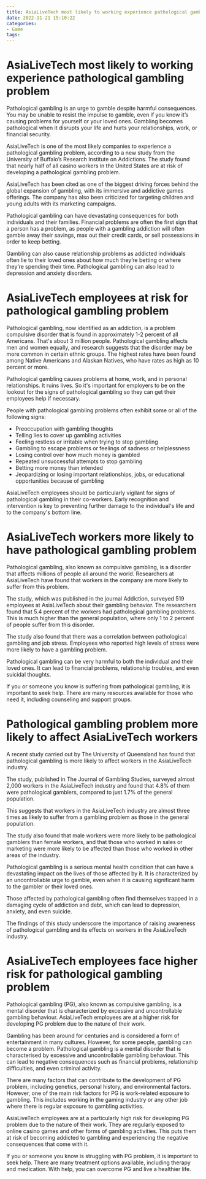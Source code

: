 ```yaml
---
title: AsiaLiveTech most likely to working experience pathological gambling problem
date: 2022-11-21 15:10:22
categories:
- Game
tags:
---
```



#  AsiaLiveTech most likely to working experience pathological gambling problem

Pathological gambling is an urge to gamble despite harmful consequences. You may be unable to resist the impulse to gamble, even if you know it’s causing problems for yourself or your loved ones. Gambling becomes pathological when it disrupts your life and hurts your relationships, work, or financial security.

 AsiaLiveTech is one of the most likely companies to experience a pathological gambling problem, according to a new study from the University of Buffalo’s Research Institute on Addictions. The study found that nearly half of all casino workers in the United States are at risk of developing a pathological gambling problem.

AsiaLiveTech has been cited as one of the biggest driving forces behind the global expansion of gambling, with its immersive and addictive games offerings. The company has also been criticized for targeting children and young adults with its marketing campaigns.

Pathological gambling can have devastating consequences for both individuals and their families. Financial problems are often the first sign that a person has a problem, as people with a gambling addiction will often gamble away their savings, max out their credit cards, or sell possessions in order to keep betting.

Gambling can also cause relationship problems as addicted individuals often lie to their loved ones about how much they’re betting or where they’re spending their time. Pathological gambling can also lead to depression and anxiety disorders.

#  AsiaLiveTech employees at risk for pathological gambling problem

Pathological gambling, now identified as an addiction, is a problem compulsive disorder that is found in approximately 1-2 percent of all Americans. That's about 3 million people. Pathological gambling affects men and women equally, and research suggests that the disorder may be more common in certain ethnic groups. The highest rates have been found among Native Americans and Alaskan Natives, who have rates as high as 10 percent or more.

Pathological gambling causes problems at home, work, and in personal relationships. It ruins lives. So it's important for employers to be on the lookout for the signs of pathological gambling so they can get their employees help if necessary.

People with pathological gambling problems often exhibit some or all of the following signs:

* Preoccupation with gambling thoughts
* Telling lies to cover up gambling activities
* Feeling restless or irritable when trying to stop gambling
* Gambling to escape problems or feelings of sadness or helplessness
* Losing control over how much money is gambled
* Repeated unsuccessful attempts to stop gambling
* Betting more money than intended
* Jeopardizing or losing important relationships, jobs, or educational opportunities because of gambling

AsiaLiveTech employees should be particularly vigilant for signs of pathological gambling in their co-workers. Early recognition and intervention is key to preventing further damage to the individual's life and to the company's bottom line.

#  AsiaLiveTech workers more likely to have pathological gambling problem

Pathological gambling, also known as compulsive gambling, is a disorder that affects millions of people all around the world. Researchers at AsiaLiveTech have found that workers in the company are more likely to suffer from this problem.

The study, which was published in the journal Addiction, surveyed 519 employees at AsiaLiveTech about their gambling behavior. The researchers found that 5.4 percent of the workers had pathological gambling problems. This is much higher than the general population, where only 1 to 2 percent of people suffer from this disorder.

The study also found that there was a correlation between pathological gambling and job stress. Employees who reported high levels of stress were more likely to have a gambling problem.

Pathological gambling can be very harmful to both the individual and their loved ones. It can lead to financial problems, relationship troubles, and even suicidal thoughts.

If you or someone you know is suffering from pathological gambling, it is important to seek help. There are many resources available for those who need it, including counseling and support groups.

#  Pathological gambling problem more likely to affect AsiaLiveTech workers

A recent study carried out by The University of Queensland has found that pathological gambling is more likely to affect workers in the AsiaLiveTech industry.

The study, published in The Journal of Gambling Studies, surveyed almost 2,000 workers in the AsiaLiveTech industry and found that 4.8% of them were pathological gamblers, compared to just 1.7% of the general population.

This suggests that workers in the AsiaLiveTech industry are almost three times as likely to suffer from a gambling problem as those in the general population.

The study also found that male workers were more likely to be pathological gamblers than female workers, and that those who worked in sales or marketing were more likely to be affected than those who worked in other areas of the industry.

Pathological gambling is a serious mental health condition that can have a devastating impact on the lives of those affected by it. It is characterized by an uncontrollable urge to gamble, even when it is causing significant harm to the gambler or their loved ones.

Those affected by pathological gambling often find themselves trapped in a damaging cycle of addiction and debt, which can lead to depression, anxiety, and even suicide.

The findings of this study underscore the importance of raising awareness of pathological gambling and its effects on workers in the AsiaLiveTech industry.

#  AsiaLiveTech employees face higher risk for pathological gambling problem

Pathological gambling (PG), also known as compulsive gambling, is a mental disorder that is characterized by excessive and uncontrollable gambling behaviour. AsiaLiveTech employees are at a higher risk for developing PG problem due to the nature of their work.

Gambling has been around for centuries and is considered a form of entertainment in many cultures. However, for some people, gambling can become a problem. Pathological gambling is a mental disorder that is characterised by excessive and uncontrollable gambling behaviour. This can lead to negative consequences such as financial problems, relationship difficulties, and even criminal activity.

There are many factors that can contribute to the development of PG problem, including genetics, personal history, and environmental factors. However, one of the main risk factors for PG is work-related exposure to gambling. This includes working in the gaming industry or any other job where there is regular exposure to gambling activities.

AsiaLiveTech employees are at a particularly high risk for developing PG problem due to the nature of their work. They are regularly exposed to online casino games and other forms of gambling activities. This puts them at risk of becoming addicted to gambling and experiencing the negative consequences that come with it.

If you or someone you know is struggling with PG problem, it is important to seek help. There are many treatment options available, including therapy and medication. With help, you can overcome PG and live a healthier life.